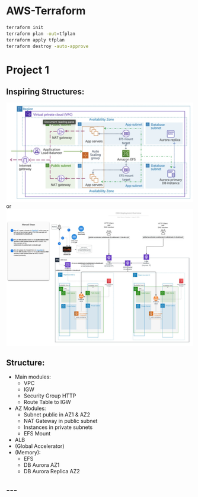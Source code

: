 # AWS-Terraform

```bash
terraform init
terraform plan -out=tfplan
terraform apply tfplan
terraform destroy -auto-approve
```

# Project 1

## Inspiring Structures:
![alt text](pics/image-1.png)
or
![alt text](pics/image-2.png)

## Structure:

- Main modules:
    - VPC
    - IGW
    - Security Group HTTP
    - Route Table to IGW
- AZ Modules:
    - Subnet public in AZ1 & AZ2
    - NAT Gateway in public subnet
    - Instances in private subnets
    - EFS Mount
- ALB
- (Global Accelerator)
- (Memory):
    - EFS
    - DB Aurora AZ1
    - DB Aurora Replica AZ2


## ---


